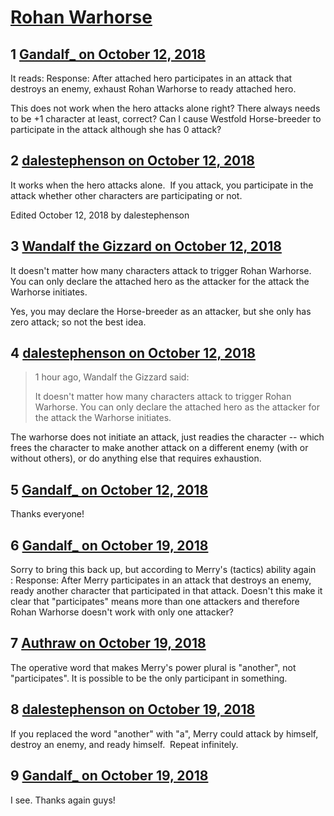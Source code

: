 # [Rohan Warhorse](https://community.fantasyflightgames.com/topic/284433-rohan-warhorse/)

## 1 [Gandalf_ on October 12, 2018](https://community.fantasyflightgames.com/topic/284433-rohan-warhorse/?do=findComment&comment=3501225)

It reads: Response: After attached hero participates in an attack that destroys an enemy, exhaust Rohan Warhorse to ready attached hero.

This does not work when the hero attacks alone right? There always needs to be +1 character at least, correct? Can I cause Westfold Horse-breeder to participate in the attack although she has 0 attack?

## 2 [dalestephenson on October 12, 2018](https://community.fantasyflightgames.com/topic/284433-rohan-warhorse/?do=findComment&comment=3501242)

It works when the hero attacks alone.  If you attack, you participate in the attack whether other characters are participating or not.

Edited October 12, 2018 by dalestephenson

## 3 [Wandalf the Gizzard on October 12, 2018](https://community.fantasyflightgames.com/topic/284433-rohan-warhorse/?do=findComment&comment=3501346)

It doesn't matter how many characters attack to trigger Rohan Warhorse. You can only declare the attached hero as the attacker for the attack the Warhorse initiates.

Yes, you may declare the Horse-breeder as an attacker, but she only has zero attack; so not the best idea.

## 4 [dalestephenson on October 12, 2018](https://community.fantasyflightgames.com/topic/284433-rohan-warhorse/?do=findComment&comment=3501549)

> 1 hour ago, Wandalf the Gizzard said:
> 
> It doesn't matter how many characters attack to trigger Rohan Warhorse. You can only declare the attached hero as the attacker for the attack the Warhorse initiates.

The warhorse does not initiate an attack, just readies the character -- which frees the character to make another attack on a different enemy (with or without others), or do anything else that requires exhaustion.

## 5 [Gandalf_ on October 12, 2018](https://community.fantasyflightgames.com/topic/284433-rohan-warhorse/?do=findComment&comment=3501627)

Thanks everyone! 

## 6 [Gandalf_ on October 19, 2018](https://community.fantasyflightgames.com/topic/284433-rohan-warhorse/?do=findComment&comment=3508818)

Sorry to bring this back up, but according to Merry's (tactics) ability again : Response: After Merry participates in an attack that destroys an enemy, ready another character that participated in that attack. Doesn't this make it clear that "participates" means more than one attackers and therefore Rohan Warhorse doesn't work with only one attacker? 

## 7 [Authraw on October 19, 2018](https://community.fantasyflightgames.com/topic/284433-rohan-warhorse/?do=findComment&comment=3508897)

The operative word that makes Merry's power plural is "another", not "participates". It is possible to be the only participant in something. 

## 8 [dalestephenson on October 19, 2018](https://community.fantasyflightgames.com/topic/284433-rohan-warhorse/?do=findComment&comment=3508993)

If you replaced the word "another" with "a", Merry could attack by himself, destroy an enemy, and ready himself.  Repeat infinitely.

## 9 [Gandalf_ on October 19, 2018](https://community.fantasyflightgames.com/topic/284433-rohan-warhorse/?do=findComment&comment=3509004)

I see. Thanks again guys! 

